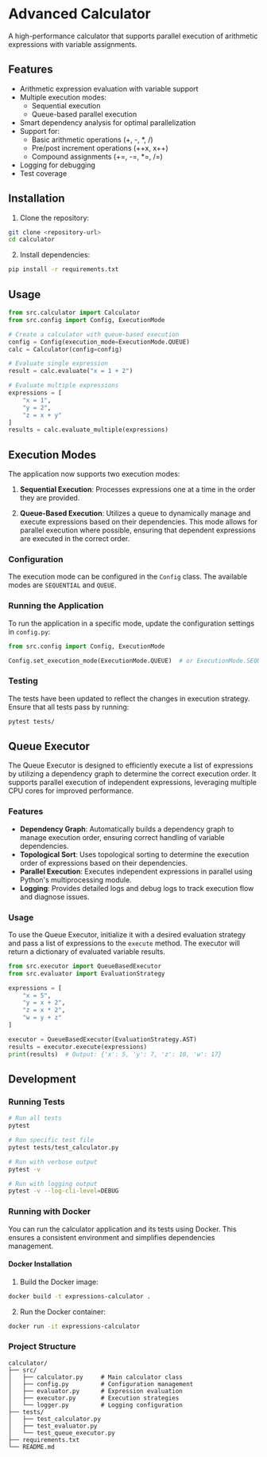 # Advanced Calculator

A high-performance calculator that supports parallel execution of arithmetic expressions with variable assignments.

## Features

- Arithmetic expression evaluation with variable support
- Multiple execution modes:
  - Sequential execution
  - Queue-based parallel execution
- Smart dependency analysis for optimal parallelization
- Support for:
  - Basic arithmetic operations (+, -, *, /)
  - Pre/post increment operations (++x, x++)
  - Compound assignments (+=, -=, *=, /=)
- Logging for debugging
- Test coverage

## Installation

1. Clone the repository:
```bash
git clone <repository-url>
cd calculator
```

2. Install dependencies:
```bash
pip install -r requirements.txt
```

## Usage

```python
from src.calculator import Calculator
from src.config import Config, ExecutionMode

# Create a calculator with queue-based execution
config = Config(execution_mode=ExecutionMode.QUEUE)
calc = Calculator(config=config)

# Evaluate single expression
result = calc.evaluate("x = 1 + 2")

# Evaluate multiple expressions
expressions = [
    "x = 1",
    "y = 2",
    "z = x + y"
]
results = calc.evaluate_multiple(expressions)
```

## Execution Modes

The application now supports two execution modes:

1. **Sequential Execution**: Processes expressions one at a time in the order they are provided.

2. **Queue-Based Execution**: Utilizes a queue to dynamically manage and execute expressions based on their dependencies. This mode allows for parallel execution where possible, ensuring that dependent expressions are executed in the correct order.

### Configuration

The execution mode can be configured in the `Config` class. The available modes are `SEQUENTIAL` and `QUEUE`.

### Running the Application

To run the application in a specific mode, update the configuration settings in `config.py`:

```python
from src.config import Config, ExecutionMode

Config.set_execution_mode(ExecutionMode.QUEUE)  # or ExecutionMode.SEQUENTIAL
```

### Testing

The tests have been updated to reflect the changes in execution strategy. Ensure that all tests pass by running:

```bash
pytest tests/
```

## Queue Executor

The Queue Executor is designed to efficiently execute a list of expressions by utilizing a dependency graph to determine the correct execution order. It supports parallel execution of independent expressions, leveraging multiple CPU cores for improved performance.

### Features
- **Dependency Graph**: Automatically builds a dependency graph to manage execution order, ensuring correct handling of variable dependencies.
- **Topological Sort**: Uses topological sorting to determine the execution order of expressions based on their dependencies.
- **Parallel Execution**: Executes independent expressions in parallel using Python's multiprocessing module.
- **Logging**: Provides detailed logs and debug logs to track execution flow and diagnose issues.

### Usage
To use the Queue Executor, initialize it with a desired evaluation strategy and pass a list of expressions to the `execute` method. The executor will return a dictionary of evaluated variable results.

```python
from src.executor import QueueBasedExecutor
from src.evaluator import EvaluationStrategy

expressions = [
    "x = 5",
    "y = x + 2",
    "z = x * 2",
    "w = y + z"
]

executor = QueueBasedExecutor(EvaluationStrategy.AST)
results = executor.execute(expressions)
print(results)  # Output: {'x': 5, 'y': 7, 'z': 10, 'w': 17}
```

## Development

### Running Tests

```bash
# Run all tests
pytest

# Run specific test file
pytest tests/test_calculator.py

# Run with verbose output
pytest -v

# Run with logging output
pytest -v --log-cli-level=DEBUG
```

### Running with Docker

You can run the calculator application and its tests using Docker. This ensures a consistent environment and simplifies dependencies management.

#### Docker Installation

1. Build the Docker image:
```bash
docker build -t expressions-calculator .
```

2. Run the Docker container:
```bash
docker run -it expressions-calculator
```

### Project Structure

```
calculator/
├── src/
│   ├── calculator.py     # Main calculator class
│   ├── config.py         # Configuration management
│   ├── evaluator.py      # Expression evaluation
│   ├── executor.py       # Execution strategies
│   └── logger.py         # Logging configuration
├── tests/
│   ├── test_calculator.py
│   ├── test_evaluator.py
│   └── test_queue_executor.py
├── requirements.txt
└── README.md
```
